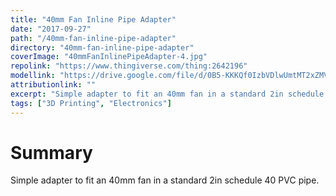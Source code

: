 ```yaml
---
title: "40mm Fan Inline Pipe Adapter"
date: "2017-09-27"
path: "/40mm-fan-inline-pipe-adapter"
directory: "40mm-fan-inline-pipe-adapter"
coverImage: "40mmFanInlinePipeAdapter-4.jpg"
repolink: "https://www.thingiverse.com/thing:2642196"
modellink: "https://drive.google.com/file/d/0B5-KKKQf0IzbVDlwUmtMT2xZMVk/view"
attributionlink: ""
excerpt: "Simple adapter to fit an 40mm fan in a standard 2in schedule 40 PVC pipe."
tags: ["3D Printing", "Electronics"]
---
```


# Summary

Simple adapter to fit an 40mm fan in a standard 2in schedule 40 PVC pipe.

